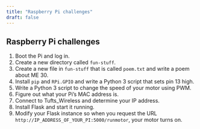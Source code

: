 ```yaml
---
title: "Raspberry Pi challenges"
draft: false
---
```


## Raspberry Pi challenges

1. Boot the Pi and log in.
2. Create a new directory called `fun-stuff`.
3. Create a new file in `fun-stuff` that is called `poem.txt` and write a poem about ME 30.
4. Install `pip` and `RPi.GPIO` and write a Python 3 script that sets pin 13 high.
5. Write a Python 3 script to change the speed of your motor using PWM.
6. Figure out what your Pi’s MAC address is.
7. Connect to Tufts_Wireless and determine your IP address.
8. Install Flask and start it running.
9. Modify your Flask instance so when you request the URL `http://IP_ADDRESS_OF_YOUR_PI:5000/runmotor`, your motor turns on.
